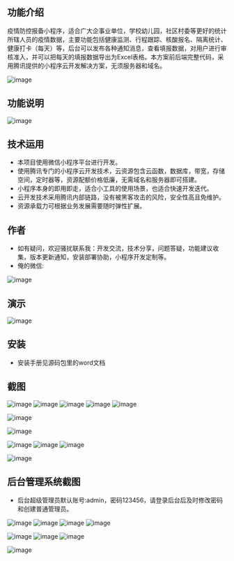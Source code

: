 ## 功能介绍 

 疫情防控报备小程序，适合广大企事业单位，学校幼儿园，社区村委等更好的统计所辖人员的疫情数据，主要功能包括健康监测、行程跟踪、核酸报名、隔离统计、健康打卡（每天）等，后台可以发布各种通知消息，查看填报数据，对用户进行审核准入，并可以把每天的填报数据导出为Excel表格。本方案前后端完整代码，采用腾讯提供的小程序云开发解决方案，无须服务器和域名。

 ![image](https://user-images.githubusercontent.com/112605776/188265310-1d09a0fc-21c9-4ae5-a32f-c8a8e7d6f83d.png)



## 功能说明
![image](https://user-images.githubusercontent.com/112605776/188265313-7361281d-0076-46b5-9308-a462e913124d.png)



## 技术运用
- 本项目使用微信小程序平台进行开发。
- 使用腾讯专门的小程序云开发技术，云资源包含云函数，数据库，带宽，存储空间，定时器等，资源配额价格低廉，无需域名和服务器即可搭建。
- 小程序本身的即用即走，适合小工具的使用场景，也适合快速开发迭代。
- 云开发技术采用腾讯内部链路，没有被黑客攻击的风险，安全性高且免维护。
- 资源承载力可根据业务发展需要随时弹性扩展。  



## 作者
- 如有疑问，欢迎骚扰联系我：开发交流，技术分享，问题答疑，功能建议收集，版本更新通知，安装部署协助，小程序开发定制等。
- 俺的微信: 
 
![image](https://user-images.githubusercontent.com/112605776/188265317-80f1f4c0-9458-48dc-a8bf-b2c9bac93c0a.png)



## 演示 

![image](https://user-images.githubusercontent.com/112605776/188265320-299ac159-9eda-46bb-8f7c-75afbd69a2c5.png)

## 安装

- 安装手册见源码包里的word文档




## 截图
![image](https://user-images.githubusercontent.com/112605776/188265356-51aae707-70c8-4037-a630-05fad22af127.png)
![image](https://user-images.githubusercontent.com/112605776/188265359-6d568ad9-8453-4b83-b431-659b7117578a.png)
![image](https://user-images.githubusercontent.com/112605776/188265360-0b3f6a9a-0869-4211-835d-6bef60c9aea7.png)
![image](https://user-images.githubusercontent.com/112605776/188265362-fadc751e-5372-44b8-89e4-890f21523677.png)
![image](https://user-images.githubusercontent.com/112605776/188265364-57d1d9e3-2b1a-4756-9d1b-3567624b408f.png)

![image](https://user-images.githubusercontent.com/112605776/188265365-c4066dcf-20e4-4e45-b953-d6e2bce3cea9.png)

![image](https://user-images.githubusercontent.com/112605776/188265367-79f4788c-cfea-4d27-9ccc-3a01121ac648.png)


 ![image](https://user-images.githubusercontent.com/112605776/188265369-064884fe-bd49-47c0-a809-054b530e27b4.png)
![image](https://user-images.githubusercontent.com/112605776/188265371-f58cdedb-6fe0-4250-8b77-e24a4b3c0e74.png)
![image](https://user-images.githubusercontent.com/112605776/188265373-1e38fa72-cf6a-416e-856e-e1e23fb88007.png)

![image](https://user-images.githubusercontent.com/112605776/188265374-ce8a8700-85fd-49b8-a0d0-ae544e4058b2.png)

## 后台管理系统截图 
- 后台超级管理员默认账号:admin，密码123456，请登录后台后及时修改密码和创建普通管理员。

![image](https://user-images.githubusercontent.com/112605776/188265376-ff1dcbfe-82e3-4b8d-a9ef-5a474c2bdcd7.png)
![image](https://user-images.githubusercontent.com/112605776/188265379-16394e4c-a1d5-47b0-9784-200699b3a02b.png)
![image](https://user-images.githubusercontent.com/112605776/188265381-a9ba1502-9183-4034-8ac8-a83fed65e242.png)
![image](https://user-images.githubusercontent.com/112605776/188265386-b91aad83-686b-4f94-a28c-8f5e83ebfb6e.png)

![image](https://user-images.githubusercontent.com/112605776/188265391-bf3ce72a-6f93-4f81-8a4b-e2b302ef6624.png)
![image](https://user-images.githubusercontent.com/112605776/188265392-9401dbb1-fce1-4393-b5d6-c9fc31e37744.png)
![image](https://user-images.githubusercontent.com/112605776/188265393-4d2758f1-8a09-46c0-bf9e-1450667145af.png)

![image](https://user-images.githubusercontent.com/112605776/188265397-6360a1e9-3de0-450a-8826-048ec5472713.png)









 
